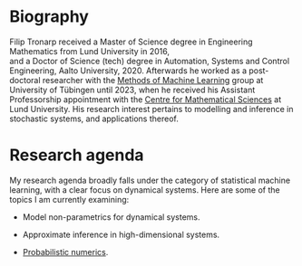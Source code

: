 
# Biography

Filip Tronarp received a Master of Science degree in Engineering Mathematics from Lund University in 2016,  
and a Doctor of Science (tech) degree in Automation, Systems and Control Engineering, Aalto University,  2020. 
Afterwards he worked as a post-doctoral researcher with the [Methods of Machine Learning](https://uni-tuebingen.de/fakultaeten/mathematisch-naturwissenschaftliche-fakultaet/fachbereiche/informatik/lehrstuehle/methoden-des-maschinellen-lernens/start/) group at University of Tübingen until 2023, when he received his Assistant Professorship appointment with the [Centre for Mathematical Sciences](https://www.maths.lu.se/english/) at Lund University. 
His research interest pertains to modelling and inference in stochastic systems, and applications thereof.  

# Research agenda 

My research agenda broadly falls under the category of statistical machine learning, 
with a clear focus on dynamical systems. Here are some of the topics I am currently examining:   

* Model non-parametrics for dynamical systems. 

* Approximate inference in high-dimensional systems. 

* [Probabilistic numerics](https://www.probabilistic-numerics.org/). 

